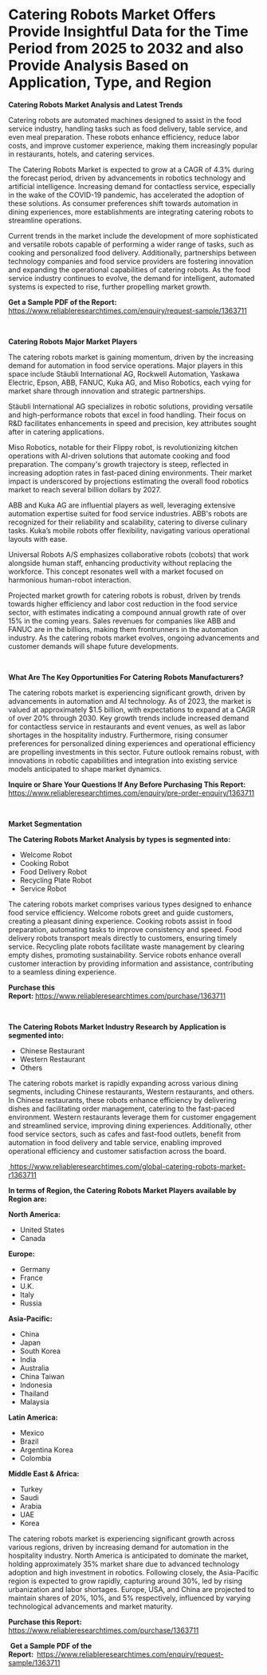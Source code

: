 <p><h1>Catering Robots Market Offers Provide Insightful Data for the Time Period from 2025 to 2032 and also Provide Analysis Based on Application, Type, and Region</h1></p><p><strong>Catering Robots Market Analysis and Latest Trends</strong></p>
<p><p>Catering robots are automated machines designed to assist in the food service industry, handling tasks such as food delivery, table service, and even meal preparation. These robots enhance efficiency, reduce labor costs, and improve customer experience, making them increasingly popular in restaurants, hotels, and catering services.</p><p>The Catering Robots Market is expected to grow at a CAGR of 4.3% during the forecast period, driven by advancements in robotics technology and artificial intelligence. Increasing demand for contactless service, especially in the wake of the COVID-19 pandemic, has accelerated the adoption of these solutions. As consumer preferences shift towards automation in dining experiences, more establishments are integrating catering robots to streamline operations.</p><p>Current trends in the market include the development of more sophisticated and versatile robots capable of performing a wider range of tasks, such as cooking and personalized food delivery. Additionally, partnerships between technology companies and food service providers are fostering innovation and expanding the operational capabilities of catering robots. As the food service industry continues to evolve, the demand for intelligent, automated systems is expected to rise, further propelling market growth.</p></p>
<p><strong>Get a Sample PDF of the Report:&nbsp;</strong> <a href="https://www.reliableresearchtimes.com/enquiry/request-sample/1363711?utm_campaign=3349&utm_medium=2&utm_source=Github&utm_content=ia&utm_term=16042025&utm_id=catering-robots">https://www.reliableresearchtimes.com/enquiry/request-sample/1363711</a></p>
<p>&nbsp;</p>
<p><strong>Catering Robots Major Market Players</strong></p>
<p><p>The catering robots market is gaining momentum, driven by the increasing demand for automation in food service operations. Major players in this space include Stäubli International AG, Rockwell Automation, Yaskawa Electric, Epson, ABB, FANUC, Kuka AG, and Miso Robotics, each vying for market share through innovation and strategic partnerships.</p><p>Stäubli International AG specializes in robotic solutions, providing versatile and high-performance robots that excel in food handling. Their focus on R&D facilitates enhancements in speed and precision, key attributes sought after in catering applications.</p><p>Miso Robotics, notable for their Flippy robot, is revolutionizing kitchen operations with AI-driven solutions that automate cooking and food preparation. The company's growth trajectory is steep, reflected in increasing adoption rates in fast-paced dining environments. Their market impact is underscored by projections estimating the overall food robotics market to reach several billion dollars by 2027.</p><p>ABB and Kuka AG are influential players as well, leveraging extensive automation expertise suited for food service industries. ABB's robots are recognized for their reliability and scalability, catering to diverse culinary tasks. Kuka’s mobile robots offer flexibility, navigating various operational layouts with ease.</p><p>Universal Robots A/S emphasizes collaborative robots (cobots) that work alongside human staff, enhancing productivity without replacing the workforce. This concept resonates well with a market focused on harmonious human-robot interaction.</p><p>Projected market growth for catering robots is robust, driven by trends towards higher efficiency and labor cost reduction in the food service sector, with estimates indicating a compound annual growth rate of over 15% in the coming years. Sales revenues for companies like ABB and FANUC are in the billions, making them frontrunners in the automation industry. As the catering robots market evolves, ongoing advancements and customer demands will shape future developments.</p></p>
<p>&nbsp;</p>
<p><strong>What Are The Key Opportunities For Catering Robots Manufacturers?</strong></p>
<p><p>The catering robots market is experiencing significant growth, driven by advancements in automation and AI technology. As of 2023, the market is valued at approximately $1.5 billion, with expectations to expand at a CAGR of over 20% through 2030. Key growth trends include increased demand for contactless service in restaurants and event venues, as well as labor shortages in the hospitality industry. Furthermore, rising consumer preferences for personalized dining experiences and operational efficiency are propelling investments in this sector. Future outlook remains robust, with innovations in robotic capabilities and integration into existing service models anticipated to shape market dynamics.</p></p>
<p><strong>Inquire or Share Your Questions If Any Before Purchasing This Report:</strong> <a href="https://www.reliableresearchtimes.com/enquiry/pre-order-enquiry/1363711?utm_campaign=3349&utm_medium=2&utm_source=Github&utm_content=ia&utm_term=16042025&utm_id=catering-robots">https://www.reliableresearchtimes.com/enquiry/pre-order-enquiry/1363711</a></p>
<p>&nbsp;</p>
<p><strong>Market Segmentation</strong></p>
<p><strong>The Catering Robots Market Analysis by types is segmented into:</strong></p>
<p><ul><li>Welcome Robot</li><li>Cooking Robot</li><li>Food Delivery Robot</li><li>Recycling Plate Robot</li><li>Service Robot</li></ul></p>
<p><p>The catering robots market comprises various types designed to enhance food service efficiency. Welcome robots greet and guide customers, creating a pleasant dining experience. Cooking robots assist in food preparation, automating tasks to improve consistency and speed. Food delivery robots transport meals directly to customers, ensuring timely service. Recycling plate robots facilitate waste management by clearing empty dishes, promoting sustainability. Service robots enhance overall customer interaction by providing information and assistance, contributing to a seamless dining experience.</p></p>
<p><strong>Purchase this Report:&nbsp;</strong><a href="https://www.reliableresearchtimes.com/purchase/1363711?utm_campaign=3349&utm_medium=2&utm_source=Github&utm_content=ia&utm_term=16042025&utm_id=catering-robots">https://www.reliableresearchtimes.com/purchase/1363711</a></p>
<p>&nbsp;</p>
<p><strong>The Catering Robots Market Industry Research by Application is segmented into:</strong></p>
<p><ul><li>Chinese Restaurant</li><li>Western Restaurant</li><li>Others</li></ul></p>
<p><p>The catering robots market is rapidly expanding across various dining segments, including Chinese restaurants, Western restaurants, and others. In Chinese restaurants, these robots enhance efficiency by delivering dishes and facilitating order management, catering to the fast-paced environment. Western restaurants leverage them for customer engagement and streamlined service, improving dining experiences. Additionally, other food service sectors, such as cafes and fast-food outlets, benefit from automation in food delivery and table service, enabling improved operational efficiency and customer satisfaction across the board.</p></p>
<p><a href="https://www.reliableresearchtimes.com/global-catering-robots-market-r1363711?utm_campaign=3349&utm_medium=2&utm_source=Github&utm_content=ia&utm_term=16042025&utm_id=catering-robots">&nbsp;https://www.reliableresearchtimes.com/global-catering-robots-market-r1363711</a></p>
<p><strong>In terms of Region, the Catering Robots Market Players available by Region are:</strong></p>
<p>
    <p> <strong> North America: </strong>
        <ul>
            <li>United States</li>
            <li>Canada</li>
        </ul>
        </p> 
    <p> <strong> Europe: </strong>
        <ul>
            <li>Germany</li>
            <li>France</li>
            <li>U.K.</li>
            <li>Italy</li>
            <li>Russia</li>
        </ul>
        </p> 
    <p> <strong> Asia-Pacific: </strong>
        <ul>
            <li>China</li>
            <li>Japan</li>
            <li>South Korea</li>
            <li>India</li>
            <li>Australia</li>
            <li>China Taiwan</li>
            <li>Indonesia</li>
            <li>Thailand</li>
            <li>Malaysia</li>
        </ul>
        </p> 
    <p> <strong> Latin America: </strong>
        <ul>
            <li>Mexico</li>
            <li>Brazil</li>
            <li>Argentina Korea</li>
            <li>Colombia</li>
        </ul>
        </p> 
    <p> <strong> Middle East & Africa: </strong>
        <ul>
            <li>Turkey</li>
            <li>Saudi</li>
            <li>Arabia</li>
            <li>UAE</li>
            <li>Korea</li>
        </ul>
    </p>
    </p>
<p><p>The catering robots market is experiencing significant growth across various regions, driven by increasing demand for automation in the hospitality industry. North America is anticipated to dominate the market, holding approximately 35% market share due to advanced technology adoption and high investment in robotics. Following closely, the Asia-Pacific region is expected to grow rapidly, capturing around 30%, led by rising urbanization and labor shortages. Europe, USA, and China are projected to maintain shares of 20%, 10%, and 5% respectively, influenced by varying technological advancements and market maturity.</p></p>
<p><strong>Purchase this Report: </strong><a href="https://www.reliableresearchtimes.com/purchase/1363711?utm_campaign=3349&utm_medium=2&utm_source=Github&utm_content=ia&utm_term=16042025&utm_id=catering-robots">https://www.reliableresearchtimes.com/purchase/1363711</a></p>
<p>&nbsp;<strong>Get a Sample PDF of the Report:&nbsp;&nbsp;</strong><a href="https://www.reliableresearchtimes.com/enquiry/request-sample/1363711?utm_campaign=3349&utm_medium=2&utm_source=Github&utm_content=ia&utm_term=16042025&utm_id=catering-robots">https://www.reliableresearchtimes.com/enquiry/request-sample/1363711</a></p>
<p><strong></strong></p>
<p><p></p><p></p><p></p></p>